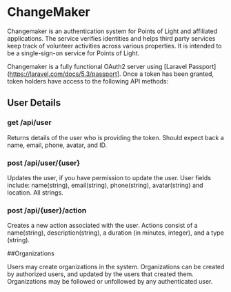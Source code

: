 # ChangeMaker

Changemaker is an authentication system for Points of Light and affiliated applications. The service verifies identities and helps third party services keep track of volunteer activities across various properties. It is intended to be a single-sign-on service for Points of Light.

Changemaker is a fully functional OAuth2 server using [Laravel Passport](https://laravel.com/docs/5.3/passport]. Once a token has been granted, token holders have access to the following API methods:

## User Details

### get /api/user
Returns details of the user who is providing the token. Should expect back a name, email, phone, avatar, and ID.

### post /api/user/{user}
Updates the user, if you have permission to update the user. User fields include: name(string), email(string), phone(string), avatar(string) and location. All strings.

### post /api/{user}/action
Creates a new action associated with the user. Actions consist of a name(string), description(string), a duration (in minutes, integer), and a type (string). 

##Organizations

Users may create organizations in the system. Organizations can be created by authorized users, and updated by the users that created them. Organizations may be followed or unfollowed by any authenticated user. 

